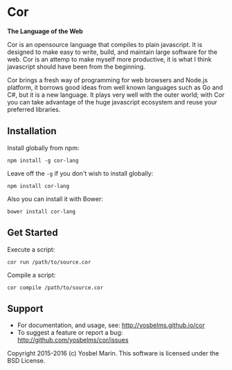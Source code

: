 # Cor

**The Language of the Web**

Cor is an opensource language that compiles to plain javascript. It is designed to make easy to write, build, and maintain large software for the web. Cor is an attemp to make myself more productive, it is what I think javascript should have been from the beginning.

Cor brings a fresh way of programming for web browsers and Node.js platform, it borrows good ideas from well known languages such as Go and C#, but it is a new language. It plays very well with the outer world; with Cor you can take advantage of the huge javascript ecosystem and reuse your preferred libraries.


## Installation

Install globally from npm:
```
npm install -g cor-lang
```

Leave off the `-g` if you don't wish to install globally:
```
npm install cor-lang
```

Also you can install it with Bower:
```
bower install cor-lang
```

## Get Started

Execute a script:
```
cor run /path/to/source.cor
```

Compile a script:
```
cor compile /path/to/source.cor
```

## Support

* For documentation, and usage, see: http://yosbelms.github.io/cor
* To suggest a feature or report a bug: http://github.com/yosbelms/cor/issues

Copyright 2015-2016 (c) Yosbel Marin. This software is licensed under the BSD License.